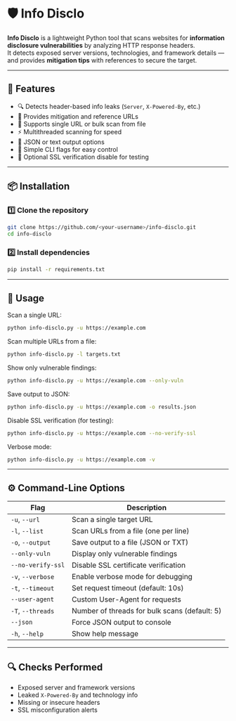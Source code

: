 # 🛡️ Info Disclo

**Info Disclo** is a lightweight Python tool that scans websites for **information disclosure vulnerabilities** by analyzing HTTP response headers.  
It detects exposed server versions, technologies, and framework details — and provides **mitigation tips** with references to secure the target.

---

## 🚀 Features
- 🔍 Detects header-based info leaks (`Server`, `X-Powered-By`, etc.)
- 💬 Provides mitigation and reference URLs
- 📁 Supports single URL or bulk scan from file
- ⚡ Multithreaded scanning for speed
- 🧩 JSON or text output options
- 🧠 Simple CLI flags for easy control
- 🔐 Optional SSL verification disable for testing

---

## 📦 Installation

### 1️⃣ Clone the repository
```bash
git clone https://github.com/<your-username>/info-disclo.git
cd info-disclo
```

### 2️⃣ Install dependencies
```bash
pip install -r requirements.txt
```

---

## 🧠 Usage

Scan a single URL:
```bash
python info-disclo.py -u https://example.com
```

Scan multiple URLs from a file:
```bash
python info-disclo.py -l targets.txt
```

Show only vulnerable findings:
```bash
python info-disclo.py -u https://example.com --only-vuln
```

Save output to JSON:
```bash
python info-disclo.py -u https://example.com -o results.json
```

Disable SSL verification (for testing):
```bash
python info-disclo.py -u https://example.com --no-verify-ssl
```

Verbose mode:
```bash
python info-disclo.py -u https://example.com -v
```

---

## ⚙️ Command-Line Options

| Flag | Description |
|------|--------------|
| `-u`, `--url` | Scan a single target URL |
| `-l`, `--list` | Scan URLs from a file (one per line) |
| `-o`, `--output` | Save output to a file (JSON or TXT) |
| `--only-vuln` | Display only vulnerable findings |
| `--no-verify-ssl` | Disable SSL certificate verification |
| `-v`, `--verbose` | Enable verbose mode for debugging |
| `-t`, `--timeout` | Set request timeout (default: 10s) |
| `--user-agent` | Custom User-Agent for requests |
| `-T`, `--threads` | Number of threads for bulk scans (default: 5) |
| `--json` | Force JSON output to console |
| `-h`, `--help` | Show help message |

---

## 🔍 Checks Performed
- Exposed server and framework versions  
- Leaked `X-Powered-By` and technology info  
- Missing or insecure headers  
- SSL misconfiguration alerts  


